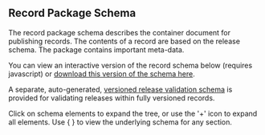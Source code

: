 ## Record Package Schema

The record package schema describes the container document for publishing records. The contents of a record are based on the release schema. The package contains important meta-data.

You can view an interactive version of the record schema below (requires javascript) or [download this version of the schema here](../../../record-package-schema.json).

A separate, auto-generated, [versioned release validation schema](../../../versioned-release-validation-schema.json) is provided for validating releases within fully versioned records.

Click on schema elements to expand the tree, or use the '+' icon to expand all elements. Use { } to view the underlying schema for any section.

<script src="../../_static/docson/widget.js" data-schema="../../record-package-schema.json"></script>

